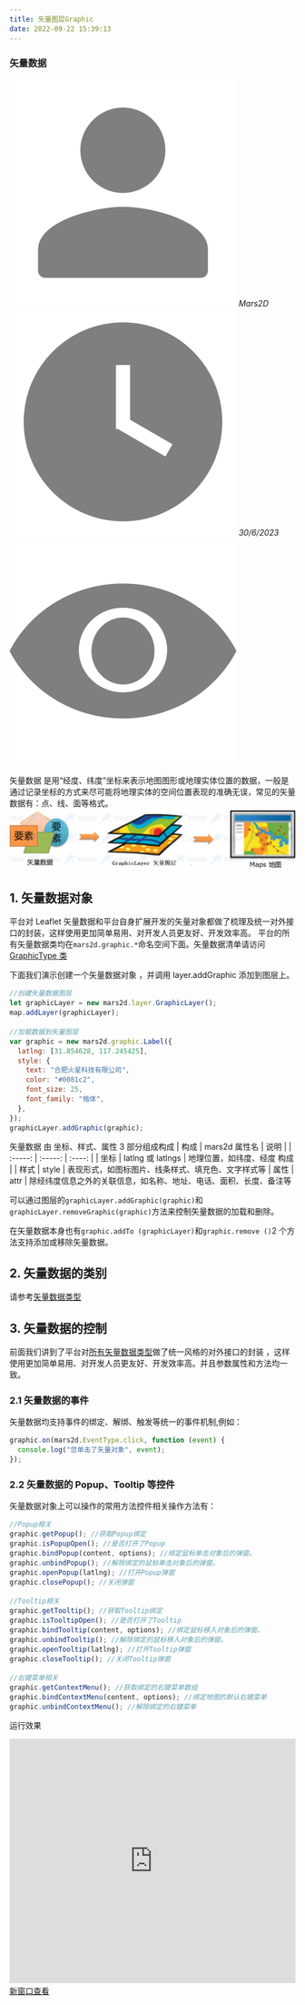 ```yaml
---
title: 矢量图层Graphic
date: 2022-09-22 15:39:13
---
```


<h3> 矢量数据 </h3>

<div class='headStyle'>
<img class='images' src="../public/icon/yonghu.svg" alt="来自依赖包的图片">
<i class='text'>Mars2D</i>
<img class='imagess' src="../public/icon/shijian.svg" alt="来自依赖包的图片">
<i class='text'>30/6/2023</i>
<img class='imagess' src="../public/icon/liulan.svg" alt="来自依赖包的图片">
<span class='text' id="busuanzi_container_page_pv">
  <span id="busuanzi_value_page_pv"></span>
</span>
</div>

矢量数据 是用“经度、纬度”坐标来表示地图图形或地理实体位置的数据，一般是通过记录坐标的方式来尽可能将地理实体的空间位置表现的准确无误，常见的矢量数据有：点、线、面等格式。
![配置图][1] <br />

## 1. 矢量数据对象

平台对 Leaflet 矢量数据和平台自身扩展开发的矢量对象都做了梳理及统一对外接口的封装，这样使用更加简单易用、对开发人员更友好、开发效率高。
平台的所有矢量数据类均在`mars2d.graphic.*`命名空间下面。矢量数据清单请访问[GraphicType 类](http://mars2d.cn/api/global.html#GraphicType)

下面我们演示创建一个矢量数据对象 ，并调用 layer.addGraphic 添加到图层上。

```js
//创建矢量数据图层
let graphicLayer = new mars2d.layer.GraphicLayer();
map.addLayer(graphicLayer);

//加载数据到矢量图层
var graphic = new mars2d.graphic.Label({
  latlng: [31.854628, 117.245425],
  style: {
    text: "合肥火星科技有限公司",
    color: "#0081c2",
    font_size: 25,
    font_family: "楷体",
  },
});
graphicLayer.addGraphic(graphic);
```

矢量数据 由 坐标、样式、属性 3 部分组成构成
| 构成 | mars2d 属性名 | 说明 |
| :-----: | :-----: | :----: |
| 坐标 | latlng 或 latlngs | 地理位置，如纬度、经度 构成 |
| 样式 | style | 表现形式，如图标图片、线条样式、填充色、文字样式等
| 属性 | attr | 除经纬度信息之外的关联信息，如名称、地址、电话、面积、长度、备注等

可以通过图层的`graphicLayer.addGraphic(graphic)`和 `graphicLayer.removeGraphic(graphic)`方法来控制矢量数据的加载和删除。

在矢量数据本身也有`graphic.addTo (graphicLayer)`和`graphic.remove ()`2 个方法支持添加或移除矢量数据。

## 2. 矢量数据的类别

请参考[矢量数据类型](http://mars2d.cn/api/global.html#GraphicType)

## 3. 矢量数据的控制

前面我们讲到了平台对[所有矢量数据类型](http://mars2d.cn/api/global.html#GraphicType)做了统一风格的对外接口的封装 ，这样使用更加简单易用、对开发人员更友好、开发效率高。并且参数属性和方法均一致。

### 2.1 矢量数据的事件

矢量数据均支持事件的绑定、解绑、触发等统一的事件机制,例如：

```js
graphic.on(mars2d.EventType.click, function (event) {
  console.log("您单击了矢量对象", event);
});
```

### 2.2 矢量数据的 Popup、Tooltip 等控件

矢量数据对象上可以操作的常用方法控件相关操作方法有：

```js
//Popup相关
graphic.getPopup(); //获取Popup绑定
graphic.isPopupOpen(); //是否打开了Popup
graphic.bindPopup(content, options); //绑定鼠标单击对象后的弹窗。
graphic.unbindPopup(); //解除绑定的鼠标单击对象后的弹窗。
graphic.openPopup(latlng); //打开Popup弹窗
graphic.closePopup(); //关闭弹窗

//Tooltip相关
graphic.getTooltip(); //获取Tooltip绑定
graphic.isTooltipOpen(); //是否打开了Tooltip
graphic.bindTooltip(content, options); //绑定鼠标移入对象后的弹窗。
graphic.unbindTooltip(); //解除绑定的鼠标移入对象后的弹窗。
graphic.openTooltip(latlng); //打开Tooltip弹窗
graphic.closeTooltip(); //关闭Tooltip弹窗

//右键菜单相关
graphic.getContextMenu(); //获取绑定的右键菜单数组
graphic.bindContextMenu(content, options); //绑定地图的默认右键菜单
graphic.unbindContextMenu(); //解除绑定的右键菜单
```

运行效果
<div style="height:430px;position:relative;" data-v-627b1480><iframe height="100%" width="100%" scrolling="yes" title="mars2d" src="http://mars2d.cn/editor-vue.html?id=graphic/basis/polygon&amp;full=1" frameborder="no" loading="lazy" allowtransparency="true" allowfullscreen="allowfullscreen" data-v-627b1480></iframe><a class="toSee" href="http://mars2d.cn/editor-vue.html?id=graphic/basis/polygon&code=1" target="_blank">新窗口查看</a></div>

[1]: ../public/image/map-graphic.jpg
